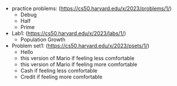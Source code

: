- practice problems: (https://cs50.harvard.edu/x/2023/problems/1/)
  - Debug
  - Half
  - Prime
- Lab1: (https://cs50.harvard.edu/x/2023/labs/1/)
  - Population Growth
- Problem set1: (https://cs50.harvard.edu/x/2023/psets/1/)
  - Hello
  - this version of Mario if feeling less comfortable
  - this version of Mario if feeling more comfortable
  - Cash if feeling less comfortable
  - Credit if feeling more comfortable